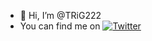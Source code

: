 - 👋 Hi, I’m @TRiG222
- You can find me on  [![Twitter][1.2]][1]


<!-- Actual text -->



<!-- Icons -->

[1.2]: http://i.imgur.com/wWzX9uB.png (twitter icon without padding)

<!-- Links to your social media accounts -->

[1]: https://twitter.com/TRiG1337
